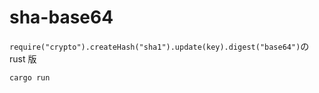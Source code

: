 # sha-base64

`require("crypto").createHash("sha1").update(key).digest("base64")`の rust 版

```
cargo run
```
